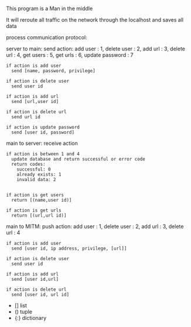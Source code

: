 
This program is a Man in the middle

It will reroute all traffic on the network through the localhost and saves all data




process communication protocol:

  server to main:
    send action:
      add user : 1, delete user : 2, add url : 3, delete url : 4, get users : 5, get urls : 6, update password : 7

    if action is add user
      send [name, password, privilege]

    if action is delete user
      send user id

    if action is add url
      send [url,user id]

    if action is delete url
      send url id

    if action is update password
      send [user id, password]



  main to server:
    receive action

    if action is between 1 and 4
      update database and return successful or error code
      return codes:
        successful: 0
        already exists: 1
        invalid data: 2


    if action is get users
      return [(name,user id)]

    if action is get urls
      return [(url,url id)]



  main to MITM:
    push action:
      add user : 1, delete user : 2, add url : 3, delete url : 4

    if action is add user
      send [user id, ip address, privilege, [url]]

    if action is delete user
      send user id

    if action is add url
      send [user id,url]

    if action is delete url
      send [user id, url id]




* [] list
* () tuple
* {:} dictionary
